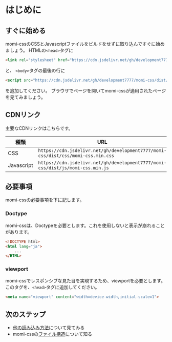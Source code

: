 # はじめに

## すぐに始める
momi-cssのCSSとJavascriptファイルをビルドをせずに取り込んですぐに始めましょう。
HTMLの`<head>`タグに
```html
<link rel="stylesheet" href="https://cdn.jsdelivr.net/gh/development7777/momi-css/dist/css/momi-css.min.css">
```
と、
`<body>`タグの最後の行に
```html
<script src="https://cdn.jsdelivr.net/gh/development7777/momi-css/dist/js/momi-css.min.js"></script>
```
を追加してください。
ブラウザでページを開いてmomi-cssが適用されたページを見てみましょう。

## CDNリンク

主要なCDNリンクはこちらです。

| 種類       | URL                                                                              |
| ---------- | -------------------------------------------------------------------------------- |
| CSS        | `https://cdn.jsdelivr.net/gh/development7777/momi-css/dist/css/momi-css.min.css` |
| Javascript | `https://cdn.jsdelivr.net/gh/development7777/momi-css/dist/js/momi-css.min.js`   |

## 必要事項

momi-cssの必要事項を下に記します。

### Doctype

momi-cssは、Doctypeを必要とします。これを使用しないと表示が崩れることがあります。

```html
<!DOCTYPE html>
<html lang="ja">
    ...
</HTML>
```

### viewport

momi-cssでレスポンシブな見た目を実現するため、viewportを必要とします。
このタグを、`<head>`タグに追加してください。

```html
<meta name="viewport" content="width=device-width,initial-scale=1">
```
## 次のステップ

* [他の読み込み方法](./download.md)について見てみる
* momi-cssの[ファイル構造](./contents.md)について知る
